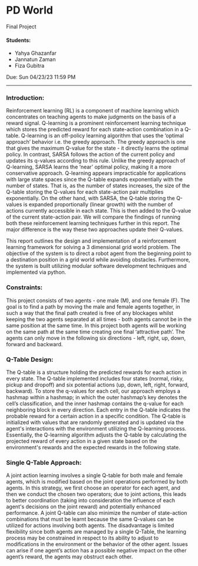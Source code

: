 # PD World
Final Project
#### Students:
 - Yahya Ghazanfar
 - Jannatun Zaman
 - Fiza Gubitra

Due: Sun 04/23/23 11:59 PM
__________________________________________________________________________________________________________________
### Introduction:
Reinforcement learning (RL) is a component of machine learning which concentrates on teaching agents to make judgments on the basis of a reward signal. Q-learning is a prominent reinforcement learning technique which stores the predicted reward for each state-action combination in a Q-table. Q-learning is an off-policy learning algorithm that uses the ‘optimal approach’ behavior i.e. the greedy approach. The greedy approach is one that gives the maximum Q-value for the state - it directly learns the optimal policy. In contrast, SARSA follows the action of the current policy and updates its q-values according to this rule. Unlike the greedy approach of Q-learning, SARSA learns the ‘near’ optimal policy, making it a more conservative approach. Q-learning appears impracticable for applications with large state spaces since the Q-table expands exponentially with the number of states. That is, as the number of states increases, the size of the Q-table storing the Q-values for each state-action pair multiplies exponentially. On the other hand, with SARSA, the Q-table storing the Q-values is expanded proportionally (linear growth) with the number of actions currently accessible in each state. This is then added to the Q-value of the current state-action pair. We will compare the findings of running both these reinforcement learning techniques further in this report. The major difference is the way these two approaches update their Q-values.

This report outlines the design and implementation of a reinforcement learning framework for solving a 3 dimensional grid world problem. The objective of the system is to direct a robot agent from the beginning point to a destination position in a grid world while avoiding obstacles. Furthermore, the system is built utilizing modular software development techniques and implemented via python.

### Constraints:
This project consists of two agents - one male (M), and one female (F). The goal is to find a path by moving the male and female agents together, in such a way that the final path created is free of any blockages whilst keeping the two agents separated at all times - both agents cannot be in the same position at the same time. In this project both agents will be working on the same path at the same time creating one final ‘attractive path’. The agents can only move in the following six directions - left, right, up, down, forward and backward.

### Q-Table Design:
The Q-table is a structure holding the predicted rewards for each action in every state. The Q-table implemented includes four states (normal, risky, pickup and dropoff) and six potential actions (up, down, left, right, forward, backward). To store the q-values for each cell, our approach employs a hashmap within a hashmap; in which the outer hashmap’s key denotes the cell’s classification, and the inner hashmap contains the q-value for each neighboring block in every direction. Each entry in the Q-table indicates the probable reward for a certain action in a specific condition. The Q-table is initialized with values that are randomly generated and is updated via the agent's interactions with the environment utilizing the Q-learning process. Essentially, the Q-learning algorithm adjusts the Q-table by calculating the projected reward of every action in a given state based on the environment's rewards and the expected rewards in the following state.

### Single Q-Table Approach:
A joint action learning involves a single Q-table for both male and female agents, which is modified based on the joint operations performed by both agents. In this strategy, we first choose an operator for each agent, and then we conduct the chosen two operators; due to joint actions, this leads to better coordination (taking into consideration the influence of each agent's decisions on the joint reward) and potentially enhanced performance. A joint Q-table can also minimize the number of state-action combinations that must be learnt because the same Q-values can be utilized for actions involving both agents. The disadvantage is limited flexibility since both agents are managed by a single Q-Table, the learning process may be constrained in respect to its ability to adjust to modifications in the environment or the behavior of the other agent. Issues can arise if one agent’s action has a possible negative impact on the other agent’s reward, the agents may obstruct each other. 
